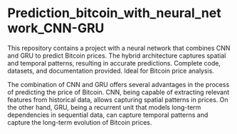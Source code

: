 # Prediction_bitcoin_with_neural_network_CNN-GRU
 This repository contains a project with a neural network that combines CNN and GRU to predict Bitcoin prices. The hybrid architecture captures spatial and temporal patterns, resulting in accurate predictions. Complete code, datasets, and documentation provided. Ideal for Bitcoin price analysis.



The combination of CNN and GRU offers several advantages in the process of predicting the price of Bitcoin. CNN, being capable of extracting relevant features from historical data, allows capturing spatial patterns in prices. On the other hand, GRU, being a recurrent unit that models long-term dependencies in sequential data, can capture temporal patterns and capture the long-term evolution of Bitcoin prices.
